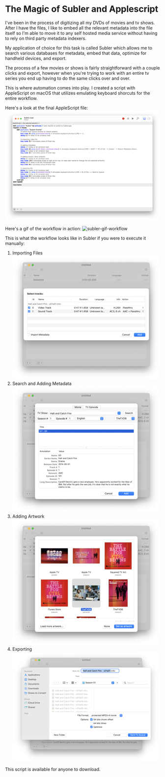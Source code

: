 # The Magic of Subler and Applescript

I've been in the process of digitizing all my DVDs of movies and tv shows. After I have the files, I like to embed all the relevant metadata into the file itself so I'm able to move it to any self hosted media service without having to rely on third party metadata indexers.

My application of choice for this task is called Subler which allows me to search various databases for metadata, embed that data, optimize for handheld devices, and export.

The process of a few movies or shows is fairly straightforward with a couple clicks and export, however when you're trying to work with an entire tv series you end up having to do the same clicks over and over.

This is where automation comes into play. I created a script with AppleScript on macOS that utilizes emulating keyboard shorcuts for the entire workflow.

Here's a look at the final AppleScript file:
![subler-script](/Screenshots/Script.png)

Here's a gif of the workflow in action:
![subler-gif-workflow](/Videos/Subler-Script.gif)

This is what the workflow looks like in Subler if you were to execute it manually:

1. Importing Files
![subler-importing-files](/Screenshots/Step-2-Import-File.png)
2. Search and Adding Metadata
![subler-adding-metadata](/Screenshots/Step-3-Add-Metadata.png)
3. Adding Artwork 
![subler-adding-artwork-1](/Screenshots/Step-4-Adding-Artwork-1.png)
4. Exporting
![subler-exporting](/Screenshots/Step-5-Exporting.png)

This script is available for anyone to download. 
